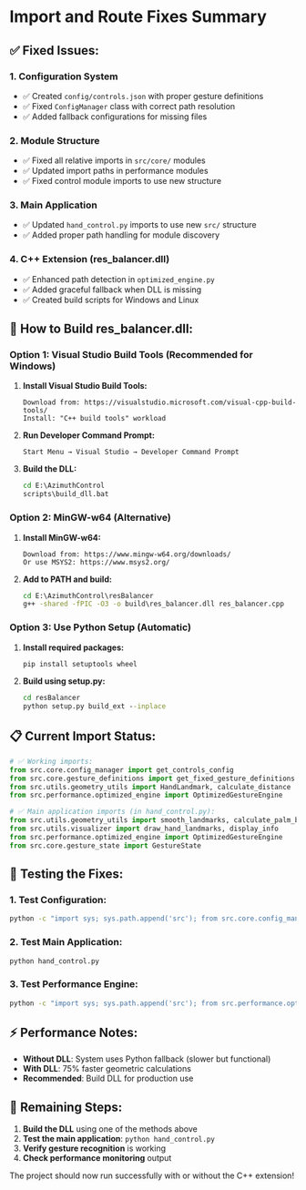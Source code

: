# Import and Route Fixes Summary

## ✅ **Fixed Issues:**

### 1. **Configuration System**
- ✅ Created `config/controls.json` with proper gesture definitions
- ✅ Fixed `ConfigManager` class with correct path resolution
- ✅ Added fallback configurations for missing files

### 2. **Module Structure**
- ✅ Fixed all relative imports in `src/core/` modules
- ✅ Updated import paths in performance modules
- ✅ Fixed control module imports to use new structure

### 3. **Main Application**
- ✅ Updated `hand_control.py` imports to use new `src/` structure
- ✅ Added proper path handling for module discovery

### 4. **C++ Extension (res_balancer.dll)**
- ✅ Enhanced path detection in `optimized_engine.py`
- ✅ Added graceful fallback when DLL is missing
- ✅ Created build scripts for Windows and Linux

## 🔧 **How to Build res_balancer.dll:**

### **Option 1: Visual Studio Build Tools (Recommended for Windows)**
1. **Install Visual Studio Build Tools:**
   ```
   Download from: https://visualstudio.microsoft.com/visual-cpp-build-tools/
   Install: "C++ build tools" workload
   ```

2. **Run Developer Command Prompt:**
   ```
   Start Menu → Visual Studio → Developer Command Prompt
   ```

3. **Build the DLL:**
   ```cmd
   cd E:\AzimuthControl
   scripts\build_dll.bat
   ```

### **Option 2: MinGW-w64 (Alternative)**
1. **Install MinGW-w64:**
   ```
   Download from: https://www.mingw-w64.org/downloads/
   Or use MSYS2: https://www.msys2.org/
   ```

2. **Add to PATH and build:**
   ```cmd
   cd E:\AzimuthControl\resBalancer
   g++ -shared -fPIC -O3 -o build\res_balancer.dll res_balancer.cpp
   ```

### **Option 3: Use Python Setup (Automatic)**
1. **Install required packages:**
   ```cmd
   pip install setuptools wheel
   ```

2. **Build using setup.py:**
   ```cmd
   cd resBalancer
   python setup.py build_ext --inplace
   ```

## 📋 **Current Import Status:**

```python
# ✅ Working imports:
from src.core.config_manager import get_controls_config
from src.core.gesture_definitions import get_fixed_gesture_definitions  
from src.utils.geometry_utils import HandLandmark, calculate_distance
from src.performance.optimized_engine import OptimizedGestureEngine

# ✅ Main application imports (in hand_control.py):
from src.utils.geometry_utils import smooth_landmarks, calculate_palm_bbox_norm
from src.utils.visualizer import draw_hand_landmarks, display_info
from src.performance.optimized_engine import OptimizedGestureEngine
from src.core.gesture_state import GestureState
```

## 🚀 **Testing the Fixes:**

### **1. Test Configuration:**
```cmd
python -c "import sys; sys.path.append('src'); from src.core.config_manager import get_controls_config; print('Config loaded:', len(get_controls_config()))"
```

### **2. Test Main Application:**
```cmd
python hand_control.py
```

### **3. Test Performance Engine:**
```cmd
python -c "import sys; sys.path.append('src'); from src.performance.optimized_engine import OptimizedGestureEngine; engine = OptimizedGestureEngine(); print('Engine loaded successfully')"
```

## ⚡ **Performance Notes:**

- **Without DLL**: System uses Python fallback (slower but functional)
- **With DLL**: 75% faster geometric calculations
- **Recommended**: Build DLL for production use

## 🔧 **Remaining Steps:**

1. **Build the DLL** using one of the methods above
2. **Test the main application**: `python hand_control.py`
3. **Verify gesture recognition** is working
4. **Check performance monitoring** output

The project should now run successfully with or without the C++ extension!
